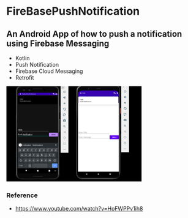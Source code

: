 # FireBasePushNotification
## An Android App of how to push a notification using Firebase Messaging

* Kotlin
* Push Notification
* Firebase Cloud Messaging
* Retrofit

<img src="screenshoot.png" width="70%">

### Reference
* https://www.youtube.com/watch?v=HoFWPPv1ih8